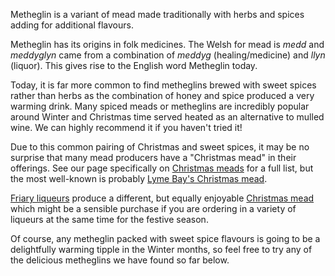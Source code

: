 Metheglin is a variant of mead made traditionally with herbs and spices adding
for additional flavours.

Metheglin has its origins in folk medicines. The Welsh for mead is _medd_
and _meddyglyn_ came from a combination of _meddyg_ (healing/medicine) and
_llyn_ (liquor). This gives rise to the English word Metheglin today.

Today, it is far more common to find metheglins brewed with sweet spices
rather than herbs as the combination of honey and spice produced a very
warming drink. Many spiced meads or metheglins are incredibly popular around
Winter and Christmas time served heated as an alternative to mulled wine. We
can highly recommend it if you haven't tried it!

Due to this common pairing of Christmas and sweet spices, it may be no
surprise that many mead producers have a "Christmas mead" in their offerings.
See our page specifically on [Christmas meads](/christmas-meads/) for a full
list, but the most well-known is probably
[Lyme Bay's Christmas mead](/lyme-bay-christmas/).

[Friary liqueurs](/friary-liqueurs) produce a different, but equally enjoyable
[Christmas mead](/friary-christmas-mead/) which might be a sensible purchase
if you are ordering in a variety of liqueurs at the same time for the
festive season.

Of course, any metheglin packed with sweet spice flavours is going to be a
delightfully warming tipple in the Winter months, so feel free to try any of
the delicious metheglins we have found so far below.